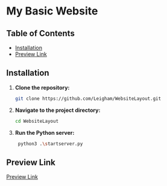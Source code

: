 # My Basic Website

## Table of Contents

- [Installation](#installation)
- [Preview Link](#preview-link)

## Installation

1. **Clone the repository:**

   ```sh
   git clone https://github.com/Leigham/WebsiteLayout.git
   ```

2. **Navigate to the project directory:**

   ```sh
   cd WebsiteLayout
   ```

3. **Run the Python server:**
   ```sh
    python3 .\startserver.py
   ```

## Preview Link

[Preview Link](https://project1.leigham.uk/)
